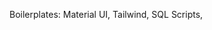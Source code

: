 Boilerplates: Material UI, Tailwind, SQL Scripts, 

<link rel="stylesheet" href="https://cdn.jsdelivr.net/gh/devicons/devicon@v2.15.1/devicon.min.css">
